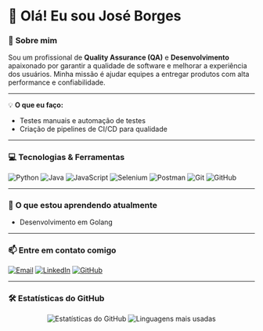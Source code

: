 # 👋 Olá! Eu sou José Borges

### 🚀 **Sobre mim**
Sou um profissional de **Quality Assurance (QA)** e **Desenvolvimento** apaixonado por garantir a qualidade de software e melhorar a experiência dos usuários. Minha missão é ajudar equipes a entregar produtos com alta performance e confiabilidade.

---
💡 **O que eu faço:**
- Testes manuais e automação de testes
- Criação de pipelines de CI/CD para qualidade
---

### 💻 **Tecnologias & Ferramentas**

<div>
  <img src="https://img.shields.io/badge/Python-3776AB?style=for-the-badge&logo=python&logoColor=white" alt="Python">
  <img src="https://img.shields.io/badge/Java-ED8B00?style=for-the-badge&logo=java&logoColor=white" alt="Java">
  <img src="https://img.shields.io/badge/JavaScript-F7DF1E?style=for-the-badge&logo=javascript&logoColor=black" alt="JavaScript">
  <img src="https://img.shields.io/badge/Selenium-43B02A?style=for-the-badge&logo=selenium&logoColor=white" alt="Selenium">
  <img src="https://img.shields.io/badge/Postman-FF6C37?style=for-the-badge&logo=postman&logoColor=white" alt="Postman">
  <img src="https://img.shields.io/badge/Git-F05032?style=for-the-badge&logo=git&logoColor=white" alt="Git">
  <img src="https://img.shields.io/badge/GitHub-181717?style=for-the-badge&logo=github&logoColor=white" alt="GitHub">
</div>

---

### 🌱 **O que estou aprendendo atualmente**
- Desenvolvimento em Golang
---

### 📫 **Entre em contato comigo**
<div>
  <a href="mailto:jose.carlos05062000@gmail.com"><img src="https://img.shields.io/badge/Email-D14836?style=for-the-badge&logo=gmail&logoColor=white" alt="Email"></a>
  <a href="[www.linkedin.com/in/josé-carlos-7b89641a2](https://www.linkedin.com/in/josé-carlos-7b89641a2/)"><img src="https://img.shields.io/badge/LinkedIn-0A66C2?style=for-the-badge&logo=linkedin&logoColor=white" alt="LinkedIn"></a>
  <a href="[https://github.com/seu-usuario](https://github.com/JBorges-QA)](https://github.com/JBorges-QA)"><img src="https://img.shields.io/badge/GitHub-181717?style=for-the-badge&logo=github&logoColor=white" alt="GitHub"></a>
</div>

---

### 🛠 **Estatísticas do GitHub**
<div align="center">
  <img src="https://github-readme-stats.vercel.app/api?username=JBorges-QA&show_icons=true&theme=radical" alt="Estatísticas do GitHub">
  <img src="https://github-readme-stats.vercel.app/api/top-langs/?username=JBorges-QA&layout=compact&theme=radical" alt="Linguagens mais usadas">
</div>
